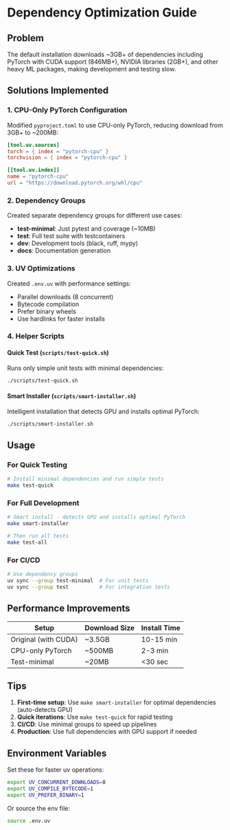 # Dependency Optimization Guide

## Problem
The default installation downloads ~3GB+ of dependencies including PyTorch with CUDA support (846MB+), NVIDIA libraries (2GB+), and other heavy ML packages, making development and testing slow.

## Solutions Implemented

### 1. CPU-Only PyTorch Configuration
Modified `pyproject.toml` to use CPU-only PyTorch, reducing download from 3GB+ to ~200MB:

```toml
[tool.uv.sources]
torch = { index = "pytorch-cpu" }
torchvision = { index = "pytorch-cpu" }

[[tool.uv.index]]
name = "pytorch-cpu"
url = "https://download.pytorch.org/whl/cpu"
```

### 2. Dependency Groups
Created separate dependency groups for different use cases:

- **test-minimal**: Just pytest and coverage (~10MB)
- **test**: Full test suite with testcontainers
- **dev**: Development tools (black, ruff, mypy)
- **docs**: Documentation generation

### 3. UV Optimizations
Created `.env.uv` with performance settings:
- Parallel downloads (8 concurrent)
- Bytecode compilation
- Prefer binary wheels
- Use hardlinks for faster installs

### 4. Helper Scripts

#### Quick Test (`scripts/test-quick.sh`)
Runs only simple unit tests with minimal dependencies:
```bash
./scripts/test-quick.sh
```

#### Smart Installer (`scripts/smart-installer.sh`)
Intelligent installation that detects GPU and installs optimal PyTorch:
```bash
./scripts/smart-installer.sh
```

## Usage

### For Quick Testing
```bash
# Install minimal dependencies and run simple tests
make test-quick
```

### For Full Development
```bash
# Smart install - detects GPU and installs optimal PyTorch
make smart-installer

# Then run all tests
make test-all
```

### For CI/CD
```bash
# Use dependency groups
uv sync --group test-minimal  # For unit tests
uv sync --group test          # For integration tests
```

## Performance Improvements

| Setup | Download Size | Install Time |
|-------|--------------|--------------|
| Original (with CUDA) | ~3.5GB | 10-15 min |
| CPU-only PyTorch | ~500MB | 2-3 min |
| Test-minimal | ~20MB | <30 sec |

## Tips

1. **First-time setup**: Use `make smart-installer` for optimal dependencies (auto-detects GPU)
2. **Quick iterations**: Use `make test-quick` for rapid testing
3. **CI/CD**: Use minimal groups to speed up pipelines
4. **Production**: Use full dependencies with GPU support if needed

## Environment Variables

Set these for faster uv operations:
```bash
export UV_CONCURRENT_DOWNLOADS=8
export UV_COMPILE_BYTECODE=1
export UV_PREFER_BINARY=1
```

Or source the env file:
```bash
source .env.uv
```